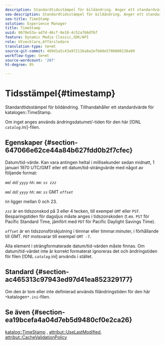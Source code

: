 ```yaml
---
description: Standardtidsstämpel för bildändring. Anger ett standardvärde för katalogen TimeStamp.
seo-description: Standardtidsstämpel för bildändring. Anger ett standardvärde för katalogen TimeStamp.
seo-title: TimeStamp
solution: Experience Manager
title: TimeStamp
uuid: 0670e53a-ad7d-46cf-8e18-4c52a766df6f
feature: Dynamic Media Classic,SDK/API
role: Utvecklare,Affärsledare
translation-type: tm+mt
source-git-commit: 469d1a5c43a972116a8a2efb0de5708800130a99
workflow-type: tm+mt
source-wordcount: '207'
ht-degree: 0%

---
```



# Tidsstämpel{#timestamp}

Standardtidsstämpel för bildändring. Tillhandahåller ett standardvärde för katalogen::TimeStamp.

Om inget anges används ändringsdatumet/-tiden för den här [!DNL *`catalog`*.ini]-filen.

## Egenskaper {#section-647066e62ce44a84b627fdd0b2f7cfec}

Datum/tid-värde. Kan vara antingen heltal i millisekunder sedan midnatt, 1 januari 1970 UTC/GMT eller ett datum/tid-strängvärde med något av följande format:

*`mm`*/  *`dd`*/  *`yyyy`* *`hh`*:  *`mm`*:  *`ss zzz`*

*`mm`*/  *`dd`*/  *`yyyy`* *`hh`*:  *`mm`*:  *`ss`* GMT  *`offset`*

*`hh`* ligger mellan 0 och 23.

*`zzz`* är en tidszonskod på 3 eller 4 tecken, till exempel  `GMT` eller  `PST`. Besparingstiden för dagsljus måste anges i tidszonskoden (t.ex. `PST` för Pacific Standard Time, jämfört med `PDT` för Pacific Daylight Savings Time).

*`offset`* är en tidszonsförskjutning i timmar eller timmar:minuter, i förhållande till GMT. `PDT` motsvarar till exempel `GMT -7`.

Alla element i strängformaterade datum/tid-värden måste finnas. Om datum/tid-värdet inte är korrekt formaterat ignoreras det och ändringstiden för filen [!DNL *`catalog`*.ini] används i stället.

## Standard {#section-ac465313c97943ed97d41ea852329177}

Om den är tom eller inte definierad används filändringstiden för den här `*`katalogen`*.ini`-filen.

## Se även {#section-ea19bcefa4a04d7eb5d9480cf0e2ca26}

[katalog::TimeStamp](../../../../../is-api/image-catalog/image-serving-api-ref/c-image-catalog-reference/c-image-svg-data-reference/c-image-data-reference/r-timestamp-cat.md#reference-59a27b72f4cb4a53a3baba83214c4ded) ,  [attribut::UseLastModified](../../../../../is-api/image-catalog/image-serving-api-ref/c-image-catalog-reference/c-attributes-reference/r-uselastmodified.md#reference-73ecc421e6864a38aec5a4775f06b8e8),  [attribut::CacheValidationPolicy](../../../../../is-api/image-catalog/image-serving-api-ref/c-image-catalog-reference/c-attributes-reference/r-cachevalidationpolicy.md#reference-e55e52fd749041718a9af69fa2027b57)
